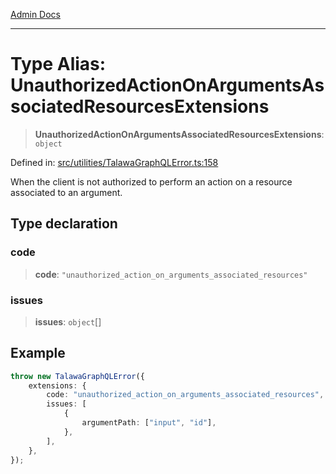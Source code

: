 [Admin Docs](/)

***

# Type Alias: UnauthorizedActionOnArgumentsAssociatedResourcesExtensions

> **UnauthorizedActionOnArgumentsAssociatedResourcesExtensions**: `object`

Defined in: [src/utilities/TalawaGraphQLError.ts:158](https://github.com/PratapRathi/talawa-api/blob/8be1a1231af103d298d6621405c956dc45d3a73a/src/utilities/TalawaGraphQLError.ts#L158)

When the client is not authorized to perform an action on a resource associated to an argument.

## Type declaration

### code

> **code**: `"unauthorized_action_on_arguments_associated_resources"`

### issues

> **issues**: `object`[]

## Example

```ts
throw new TalawaGraphQLError({
	extensions: {
		code: "unauthorized_action_on_arguments_associated_resources",
		issues: [
			{
				argumentPath: ["input", "id"],
			},
		],
	},
});
```
